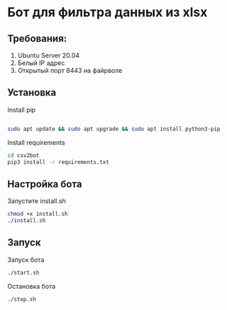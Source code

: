# Бот для фильтра данных из xlsx

## Требования:
1. Ubuntu Server 20.04
2. Белый IP адрес
3. Открытый порт 8443 на файрволе

## Установка

Install pip
```bash

sudo apt update && sudo apt upgrade && sudo apt install python3-pip
```
Install requirements
```bash
cd csv2bot
pip3 install -r requirements.txt
```

## Настройка бота

Запустите install.sh
```bash
chmod +x install.sh
./install.sh
```
## Запуск

Запуск бота
```bash
./start.sh
```
Остановка бота
```bash
./stop.sh
```